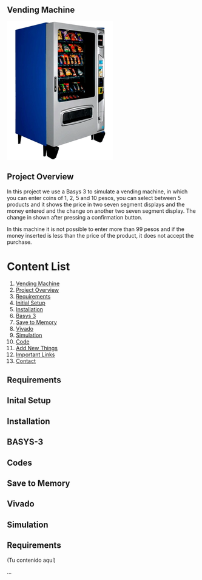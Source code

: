 ## Vending Machine

  ![Texto alternativo](VENDING.webp)


## Project Overview
In this project we use a Basys 3 to simulate a vending machine, in which you can enter coins of 1, 2, 5 and 10 pesos, you can select between 5 products and it shows the price in two seven segment displays and the money entered and the change on another two seven segment display. The change in shown after pressing a confirmation button.

In this machine it is not possible to enter more than 99 pesos and if the money inserted is less than the price of the product, it does not accept the purchase.

# Content List

1. [Vending Machine](#vending-machine)
2. [Project Overview](#project-overview)
3. [Requirements](#requirements)
4. [Initial Setup](#initial-setup)
5. [Installation](#installation)
6. [Basys 3](#basys-3)
7. [Save to Memory](#save-to-memory)
8. [Vivado](#vivado)
9. [Simulation](#simulation)
10. [Code](#code)
11. [Add New Things](#add-new-things)
12. [Important Links](#important-links)
13. [Contact](#contact)

## Requirements

## Inital Setup

## Installation

## BASYS-3

## Codes

## Save to Memory

## Vivado

## Simulation






## Requirements
(Tu contenido aquí)

...

